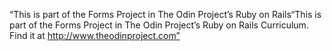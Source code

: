 “This is part of the Forms Project in The Odin Project’s Ruby on Rails“This is part of the Forms Project in The Odin Project’s Ruby on Rails Curriculum. Find it at http://www.theodinproject.com”
